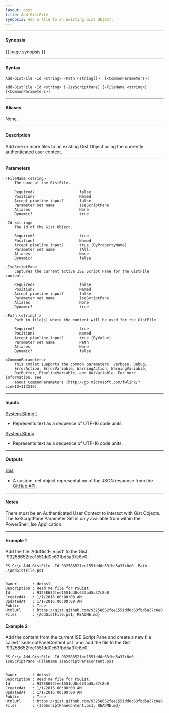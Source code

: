 ```yaml
---
layout: post
title: Add-GistFile
synopsis: Add a file to an existing Gist Object.
---
```


---

#### **Synopsis**

{{ page.synopsis }}

---

#### **Syntax**

```
Add-GistFile -Id <string> -Path <string[]>  [<CommonParameters>]

Add-GistFile -Id <string> [-IseScriptPane] [-FileName <string>]  [<CommonParameters>]
```

---

#### **Aliases**

None.

---

#### **Description**

Add one or more files to an existing Gist Object using the currently authenticated user context.

---

#### **Parameters**

```
-FileName <string>
    The name of the GistFile.
    
    Required?                    false
    Position?                    Named
    Accept pipeline input?       false
    Parameter set name           IseScriptPane
    Aliases                      None
    Dynamic?                     true
    
-Id <string>
    The Id of the Gist Object.
    
    Required?                    true
    Position?                    Named
    Accept pipeline input?       true (ByPropertyName)
    Parameter set name           (All)
    Aliases                      None
    Dynamic?                     false
    
-IseScriptPane
    Captures the current active ISE Script Pane for the GistFile content.
    
    Required?                    false
    Position?                    Named
    Accept pipeline input?       false
    Parameter set name           IseScriptPane
    Aliases                      None
    Dynamic?                     true
    
-Path <string[]>
    Path to file(s) where the content will be used for the GistFile.
    
    Required?                    true
    Position?                    Named
    Accept pipeline input?       true (ByValue)
    Parameter set name           Path
    Aliases                      None
    Dynamic?                     false
    
<CommonParameters>
    This cmdlet supports the common parameters: Verbose, Debug,
    ErrorAction, ErrorVariable, WarningAction, WarningVariable,
    OutBuffer, PipelineVariable, and OutVariable. For more information, see 
    about_CommonParameters (http://go.microsoft.com/fwlink/?LinkID=113216). 
```

---

#### **Inputs**

[System.String\[\]](https://msdn.microsoft.com/en-us/library/system.string%28v=vs.110%29.aspx)

* Represents text as a sequence of UTF-16 code units.

[System.String](https://msdn.microsoft.com/en-us/library/system.string%28v=vs.110%29.aspx)

* Represents text as a sequence of UTF-16 code units.

---

#### **Outputs**

[Gist](https://developer.github.com/v3/gists/)

* A custom .net object representation of the JSON response from the [GitHub API](https://developer.github.com).

---

#### **Notes**

There must be an Authenticated User Context to interact with Gist Objects.
The IseScriptPane Parameter Set is only available from within the PowerShell_Ise Application.

---

#### **Example 1**

Add the file 'AddGistFile.ps1' to the Gist '93258652fee1551dd0c63fbd5a37c8e0'.

```
PS C:\> Add-GistFile -Id 93258652fee1551dd0c63fbd5a37c8e0 -Path .\AddGistFile.ps1


Owner       : dotps1
Description : Read me file for PSGist.
Id          : 93258652fee1551dd0c63fbd5a37c8e0
CreatedAt   : 1/1/2016 00:00:00 AM
UpdatedAt   : 1/1/2016 00:00:00 AM
Public      : True
HtmlUrl     : https://gist.github.com/93258652fee1551dd0c63fbd5a37c8e0
Files       : {AddGistFile.ps1, README.md}
```

#### **Example 2**

Add the content from the current ISE Script Pane and create a new file called 'IseScriptPaneContent.ps1' and add the file to the Gist '93258652fee1551dd0c63fbd5a37c8e0'.

```
PS C:\> Add-GistFile -Id 93258652fee1551dd0c63fbd5a37c8e0 -IseScriptPane -FileName IseScriptPaneContent.ps1


Owner       : dotps1
Description : Read me file for PSGist.
Id          : 93258652fee1551dd0c63fbd5a37c8e0
CreatedAt   : 1/1/2016 00:00:00 AM
UpdatedAt   : 1/1/2016 00:00:00 AM
Public      : True
HtmlUrl     : https://gist.github.com/93258652fee1551dd0c63fbd5a37c8e0
Files       : {IseScriptPaneContent.ps1, README.md}
```

